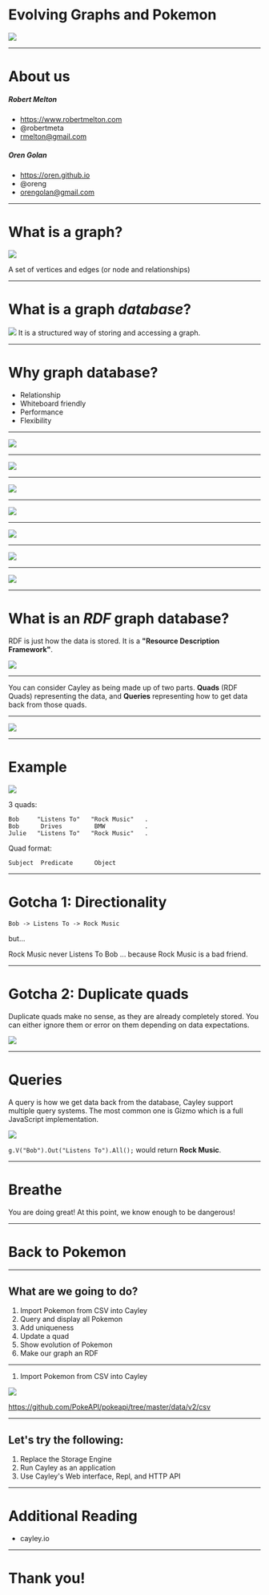<!-- page_number: true -->

# Evolving Graphs and Pokemon

![](cover.jpg)

---

# About us

##### Robert Melton

- https://www.robertmelton.com
- @robertmeta
- rmelton@gmail.com

##### Oren Golan

- https://oren.github.io
- @oreng
- orengolan@gmail.com

---

# What is a graph?
![](graph.png)

A set of vertices and edges (or node and relationships)

---

# What is a graph *database*?
![](graph2.png)
It is a structured way of storing and accessing a graph.

---

# Why graph database?
* Relationship
* Whiteboard friendly
* Performance
* Flexibility
---

![](flexibility1.jpg)

---

![](flexibility2.jpg)

---

![](flexibility3.jpg)

---

![](flexibility4.jpg)

---

![](flexibility5.jpg)

---

![](flexibility6.jpg)

---


![](graph-dbs.png)

---

# What is an *RDF* graph database?
RDF is just how the data is stored.  It is a **"Resource Description Framework"**.

![](hello_my_name_is-RDF.jpg)

---

You can consider Cayley as being made up of two parts.  **Quads** (RDF Quads) representing the data, and **Queries** representing how to get data back from those quads. 

---

![](quad.png)

---

# Example

![](graph.png)

3 quads:

    Bob     "Listens To"   "Rock Music"   . 
    Bob      Drives         BMW           . 
    Julie   "Listens To"   "Rock Music"   . 
    
Quad format:

    Subject  Predicate      Object

---

# Gotcha 1: Directionality

```Bob -> Listens To -> Rock Music```

but... 

Rock Music never Listens To Bob ... because Rock Music is a bad friend. 

---

# Gotcha 2: Duplicate quads

Duplicate quads make no sense, as they are already completely stored.  You can either ignore them or error on them depending on data expectations.

![](dupe.png)

---

# Queries

A query is how we get data back from the database, Cayley support multiple query systems. The most common one is Gizmo which is a full JavaScript implementation.

![](gizmo.jpg) 

```g.V("Bob").Out("Listens To").All();```
would return **Rock Music**.

---

# Breathe

You are doing great!
At this point, we know enough to be dangerous!

---

# Back to Pokemon

---
## What are we going to do?

1. Import Pokemon from CSV into Cayley
2. Query and display all Pokemon
3. Add uniqueness
4. Update a quad
5. Show evolution of Pokemon
6. Make our graph an RDF

---

1. Import Pokemon from CSV into Cayley

![](csv.png)

https://github.com/PokeAPI/pokeapi/tree/master/data/v2/csv

---

## Let's try the following:

1. Replace the Storage Engine
2. Run Cayley as an application
3. Use Cayley's Web interface, Repl, and HTTP API

---

# Additional Reading

- cayley.io

---

# Thank you!
